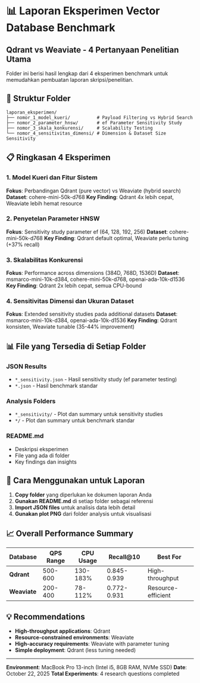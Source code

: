 # 📊 Laporan Eksperimen Vector Database Benchmark

## Qdrant vs Weaviate - 4 Pertanyaan Penelitian Utama

Folder ini berisi hasil lengkap dari 4 eksperimen benchmark untuk memudahkan pembuatan laporan skripsi/penelitian.

## 📁 Struktur Folder

```
laporan_eksperimen/
├── nomor_1_model_kueri/          # Payload Filtering vs Hybrid Search
├── nomor_2_parameter_hnsw/       # ef Parameter Sensitivity Study
├── nomor_3_skala_konkurensi/     # Scalability Testing
└── nomor_4_sensitivitas_dimensi/ # Dimension & Dataset Size Sensitivity
```

## 📋 Ringkasan 4 Eksperimen

### 1. Model Kueri dan Fitur Sistem

**Fokus**: Perbandingan Qdrant (pure vector) vs Weaviate (hybrid search)
**Dataset**: cohere-mini-50k-d768
**Key Finding**: Qdrant 4x lebih cepat, Weaviate lebih hemat resource

### 2. Penyetelan Parameter HNSW

**Fokus**: Sensitivity study parameter ef (64, 128, 192, 256)
**Dataset**: cohere-mini-50k-d768
**Key Finding**: Qdrant default optimal, Weaviate perlu tuning (+37% recall)

### 3. Skalabilitas Konkurensi

**Fokus**: Performance across dimensions (384D, 768D, 1536D)
**Dataset**: msmarco-mini-10k-d384, cohere-mini-50k-d768, openai-ada-10k-d1536
**Key Finding**: Qdrant 2x lebih cepat, semua CPU-bound

### 4. Sensitivitas Dimensi dan Ukuran Dataset

**Fokus**: Extended sensitivity studies pada additional datasets
**Dataset**: msmarco-mini-10k-d384, openai-ada-10k-d1536
**Key Finding**: Qdrant konsisten, Weaviate tunable (35-44% improvement)

## 📊 File yang Tersedia di Setiap Folder

### JSON Results

- `*_sensitivity.json` - Hasil sensitivity study (ef parameter testing)
- `*.json` - Hasil benchmark standar

### Analysis Folders

- `*_sensitivity/` - Plot dan summary untuk sensitivity studies
- `*/` - Plot dan summary untuk benchmark standar

### README.md

- Deskripsi eksperimen
- File yang ada di folder
- Key findings dan insights

## 🚀 Cara Menggunakan untuk Laporan

1. **Copy folder** yang diperlukan ke dokumen laporan Anda
2. **Gunakan README.md** di setiap folder sebagai referensi
3. **Import JSON files** untuk analisis data lebih detail
4. **Gunakan plot PNG** dari folder analysis untuk visualisasi

## 📈 Overall Performance Summary

| Database     | QPS Range | CPU Usage | Recall@10   | Best For           |
| ------------ | --------- | --------- | ----------- | ------------------ |
| **Qdrant**   | 500-600   | 130-183%  | 0.845-0.939 | High-throughput    |
| **Weaviate** | 200-400   | 78-112%   | 0.772-0.931 | Resource-efficient |

## 💡 Recommendations

- **High-throughput applications**: Qdrant
- **Resource-constrained environments**: Weaviate
- **High-accuracy requirements**: Weaviate with parameter tuning
- **Simple deployment**: Qdrant (less tuning needed)

---

**Environment**: MacBook Pro 13-inch (Intel i5, 8GB RAM, NVMe SSD)
**Date**: October 22, 2025
**Total Experiments**: 4 research questions completed
